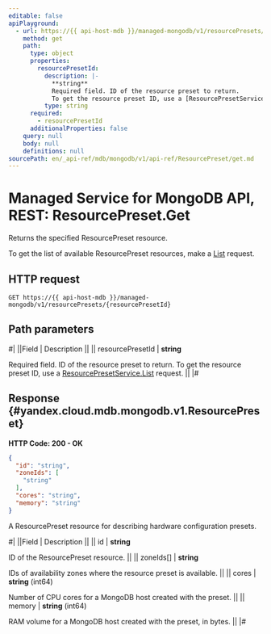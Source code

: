 ```yaml
---
editable: false
apiPlayground:
  - url: https://{{ api-host-mdb }}/managed-mongodb/v1/resourcePresets/{resourcePresetId}
    method: get
    path:
      type: object
      properties:
        resourcePresetId:
          description: |-
            **string**
            Required field. ID of the resource preset to return.
            To get the resource preset ID, use a [ResourcePresetService.List](/docs/managed-mongodb/api-ref/ResourcePreset/list#List) request.
          type: string
      required:
        - resourcePresetId
      additionalProperties: false
    query: null
    body: null
    definitions: null
sourcePath: en/_api-ref/mdb/mongodb/v1/api-ref/ResourcePreset/get.md
---
```


# Managed Service for MongoDB API, REST: ResourcePreset.Get

Returns the specified ResourcePreset resource.

To get the list of available ResourcePreset resources, make a [List](/docs/managed-mongodb/api-ref/ResourcePreset/list#List) request.

## HTTP request

```
GET https://{{ api-host-mdb }}/managed-mongodb/v1/resourcePresets/{resourcePresetId}
```

## Path parameters

#|
||Field | Description ||
|| resourcePresetId | **string**

Required field. ID of the resource preset to return.
To get the resource preset ID, use a [ResourcePresetService.List](/docs/managed-mongodb/api-ref/ResourcePreset/list#List) request. ||
|#

## Response {#yandex.cloud.mdb.mongodb.v1.ResourcePreset}

**HTTP Code: 200 - OK**

```json
{
  "id": "string",
  "zoneIds": [
    "string"
  ],
  "cores": "string",
  "memory": "string"
}
```

A ResourcePreset resource for describing hardware configuration presets.

#|
||Field | Description ||
|| id | **string**

ID of the ResourcePreset resource. ||
|| zoneIds[] | **string**

IDs of availability zones where the resource preset is available. ||
|| cores | **string** (int64)

Number of CPU cores for a MongoDB host created with the preset. ||
|| memory | **string** (int64)

RAM volume for a MongoDB host created with the preset, in bytes. ||
|#